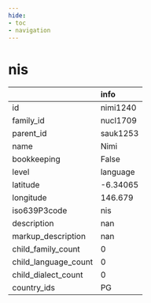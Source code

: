 ```yaml
---
hide:
- toc
- navigation
---
```

# nis
|                      | info     |
|:---------------------|:---------|
| id                   | nimi1240 |
| family_id            | nucl1709 |
| parent_id            | sauk1253 |
| name                 | Nimi     |
| bookkeeping          | False    |
| level                | language |
| latitude             | -6.34065 |
| longitude            | 146.679  |
| iso639P3code         | nis      |
| description          | nan      |
| markup_description   | nan      |
| child_family_count   | 0        |
| child_language_count | 0        |
| child_dialect_count  | 0        |
| country_ids          | PG       |